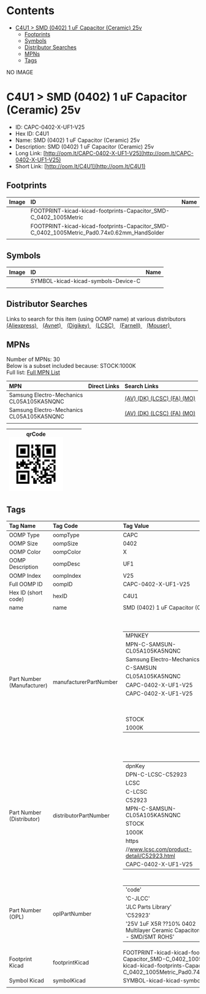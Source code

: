 



Contents
========

* [C4U1 > SMD (0402) 1 uF Capacitor (Ceramic) 25v](#c4u1--smd-0402-1-uf-capacitor-ceramic-25v)
	* [Footprints](#footprints)
	* [Symbols](#symbols)
	* [Distributor Searches](#distributor-searches)
	* [MPNs](#mpns)
	* [Tags](#tags)
  
NO IMAGE  
# C4U1 > SMD (0402) 1 uF Capacitor (Ceramic) 25v

- ID: CAPC-0402-X-UF1-V25
- Hex ID: C4U1
- Name: SMD (0402) 1 uF Capacitor (Ceramic) 25v
- Description: SMD (0402) 1 uF Capacitor (Ceramic) 25v
- Long Link: [http://oom.lt/CAPC-0402-X-UF1-V25](http://oom.lt/CAPC-0402-X-UF1-V25)
- Short Link: [http://oom.lt/C4U1](http://oom.lt/C4U1)

## Footprints
  

|Image|ID|Name|
| :--- | :--- | :--- |
||FOOTPRINT-kicad-kicad-footprints-Capacitor_SMD-C_0402_1005Metric||
||FOOTPRINT-kicad-kicad-footprints-Capacitor_SMD-C_0402_1005Metric_Pad0.74x0.62mm_HandSolder||
||||

## Symbols
  

|Image|ID|Name|
| :--- | :--- | :--- |
|![]()|SYMBOL-kicad-kicad-symbols-Device-C||
||||

## Distributor Searches
  
Links to search for this item (using OOMP name) at various distributors  
[(Aliexpress) ](https://www.aliexpress.com/wholesale?SearchText=1117SMD+0402+1+uF+Capacitor+Ceramic+25v)&nbsp;&nbsp;&nbsp;[(Avnet) ](https://www.avnet.com/shop/us/search/SMD+0402+1+uF+Capacitor+Ceramic+25v)&nbsp;&nbsp;&nbsp;[(Digikey) ](https://www.digikey.co.uk/en/products/result?s=SMD+0402+1+uF+Capacitor+Ceramic+25v)&nbsp;&nbsp;&nbsp;[(LCSC) ](https://www.lcsc.com/search?q=SMD+0402+1+uF+Capacitor+Ceramic+25v)&nbsp;&nbsp;&nbsp;[(Farnell) ](https://uk.farnell.com/search?st=SMD+0402+1+uF+Capacitor+Ceramic+25v)&nbsp;&nbsp;&nbsp;[(Mouser) ](https://www.mouser.com/c/?q=SMD+0402+1+uF+Capacitor+Ceramic+25v)&nbsp;&nbsp;&nbsp;
## MPNs
  
Number of MPNs: 30<br>Below is a subset included because: STOCK:1000K <br>Full list: [Full MPN List](MPNLIST.md)  

|MPN|Direct Links|Search Links|
| :--- | :--- | :--- |
|Samsung Electro-Mechanics<br>CL05A105KA5NQNC||[(AV) ](https://www.avnet.com/shop/us/search/CL05A105KA5NQNC)[(DK) ](https://www.digikey.co.uk/products/en?keywords=CL05A105KA5NQNC)[(LCSC) ](https://www.lcsc.com/search?q=CL05A105KA5NQNC)[(FA) ](https://uk.farnell.com/search?st=CL05A105KA5NQNC)[(MO) ](https://www.mouser.com/c/?q=CL05A105KA5NQNC)|
|Samsung Electro-Mechanics<br>CL05A105KA5NQNC||[(AV) ](https://www.avnet.com/shop/us/search/CL05A105KA5NQNC)[(DK) ](https://www.digikey.co.uk/products/en?keywords=CL05A105KA5NQNC)[(LCSC) ](https://www.lcsc.com/search?q=CL05A105KA5NQNC)[(FA) ](https://uk.farnell.com/search?st=CL05A105KA5NQNC)[(MO) ](https://www.mouser.com/c/?q=CL05A105KA5NQNC)|
||||
  

|qrCode<br>[![](https://raw.githubusercontent.com/oomlout/oomlout_OOMP_parts_V2/main/CAPC/0402/X/UF1/V25/qrCode_140.png)](https://github.com/oomlout/oomlout_OOMP_parts_V2/tree/main/CAPC/0402/X/UF1/V25/qrCode.png)||||
| :---: | :---: | :---: | :---: |

## Tags
  

|Tag Name|Tag Code|Tag Value|
| :--- | :--- | :--- |
|OOMP Type|oompType|CAPC|
|OOMP Size|oompSize|0402|
|OOMP Color|oompColor|X|
|OOMP Description|oompDesc|UF1|
|OOMP Index|oompIndex|V25|
|Full OOMP ID|oompID|CAPC-0402-X-UF1-V25|
|Hex ID (short code)|hexID|C4U1|
|name|name|SMD (0402) 1 uF Capacitor (Ceramic) 25v|
|Part Number (Manufacturer)|manufacturerPartNumber|<table><tr><td>MPNKEY</td></tr><tr><td> MPN-C-SAMSUN-CL05A105KA5NQNC</td><td> MANUFACTURER</td></tr><tr><td> Samsung Electro-Mechanics</td><td> MANUCODE</td></tr><tr><td> C-SAMSUN</td><td> MPN</td></tr><tr><td> CL05A105KA5NQNC</td><td> OOMPIDPARTIAL</td></tr><tr><td> CAPC-0402-X-UF1-V25</td><td> OOMPID</td></tr><tr><td> CAPC-0402-X-UF1-V25</td><td> LINK</td></tr><tr><td> </td><td> DESCRIPTION</td></tr><tr><td> </td><td> TAGS</td></tr><tr><td> STOCK</td></tr><tr><td>1000K</td></tr></table></td><td> <table><tr><td>MPNKEY</td></tr><tr><td> MPN-C-FHGUAN-0402F105M250NT</td><td> MANUFACTURER</td></tr><tr><td> FH (Guangdong Fenghua Advanced Tech)</td><td> MANUCODE</td></tr><tr><td> C-FHGUAN</td><td> MPN</td></tr><tr><td> 0402F105M250NT</td><td> OOMPIDPARTIAL</td></tr><tr><td> CAPC-0402-X-UF1-V25</td><td> OOMPID</td></tr><tr><td> CAPC-0402-X-UF1-V25</td><td> LINK</td></tr><tr><td> </td><td> DESCRIPTION</td></tr><tr><td> </td><td> TAGS</td></tr><tr><td> </td></tr></table></td><td> <table><tr><td>MPNKEY</td></tr><tr><td> MPN-C-MURATA-GRM155R61E105KA12D</td><td> MANUFACTURER</td></tr><tr><td> Murata Electronics</td><td> MANUCODE</td></tr><tr><td> C-MURATA</td><td> MPN</td></tr><tr><td> GRM155R61E105KA12D</td><td> OOMPIDPARTIAL</td></tr><tr><td> CAPC-0402-X-UF1-V25</td><td> OOMPID</td></tr><tr><td> CAPC-0402-X-UF1-V25</td><td> LINK</td></tr><tr><td> </td><td> DESCRIPTION</td></tr><tr><td> </td><td> TAGS</td></tr><tr><td> STOCK</td></tr><tr><td>100K</td></tr></table></td><td> <table><tr><td>MPNKEY</td></tr><tr><td> MPN-C-TDK-CGB2A1JB1E105KT000E</td><td> MANUFACTURER</td></tr><tr><td> TDK</td><td> MANUCODE</td></tr><tr><td> C-TDK</td><td> MPN</td></tr><tr><td> CGB2A1JB1E105KT000E</td><td> OOMPIDPARTIAL</td></tr><tr><td> CAPC-0402-X-UF1-V25</td><td> OOMPID</td></tr><tr><td> CAPC-0402-X-UF1-V25</td><td> LINK</td></tr><tr><td> </td><td> DESCRIPTION</td></tr><tr><td> </td><td> TAGS</td></tr><tr><td> STOCK</td></tr><tr><td>1K</td></tr></table></td><td> <table><tr><td>MPNKEY</td></tr><tr><td> MPN-C-MURATA-GRM155R61E105MA12D</td><td> MANUFACTURER</td></tr><tr><td> Murata Electronics</td><td> MANUCODE</td></tr><tr><td> C-MURATA</td><td> MPN</td></tr><tr><td> GRM155R61E105MA12D</td><td> OOMPIDPARTIAL</td></tr><tr><td> CAPC-0402-X-UF1-V25</td><td> OOMPID</td></tr><tr><td> CAPC-0402-X-UF1-V25</td><td> LINK</td></tr><tr><td> </td><td> DESCRIPTION</td></tr><tr><td> </td><td> TAGS</td></tr><tr><td> </td></tr></table></td><td> <table><tr><td>MPNKEY</td></tr><tr><td> MPN-C-TDK-C1005X5R1E105KT000E</td><td> MANUFACTURER</td></tr><tr><td> TDK</td><td> MANUCODE</td></tr><tr><td> C-TDK</td><td> MPN</td></tr><tr><td> C1005X5R1E105KT000E</td><td> OOMPIDPARTIAL</td></tr><tr><td> CAPC-0402-X-UF1-V25</td><td> OOMPID</td></tr><tr><td> CAPC-0402-X-UF1-V25</td><td> LINK</td></tr><tr><td> </td><td> DESCRIPTION</td></tr><tr><td> </td><td> TAGS</td></tr><tr><td> STOCK</td></tr><tr><td>1K</td></tr></table></td><td> <table><tr><td>MPNKEY</td></tr><tr><td> MPN-C-WALSIN-0402X105K250CT</td><td> MANUFACTURER</td></tr><tr><td> Walsin Tech Corp</td><td> MANUCODE</td></tr><tr><td> C-WALSIN</td><td> MPN</td></tr><tr><td> 0402X105K250CT</td><td> OOMPIDPARTIAL</td></tr><tr><td> CAPC-0402-X-UF1-V25</td><td> OOMPID</td></tr><tr><td> CAPC-0402-X-UF1-V25</td><td> LINK</td></tr><tr><td> </td><td> DESCRIPTION</td></tr><tr><td> </td><td> TAGS</td></tr><tr><td> STOCK</td></tr><tr><td>10K</td></tr></table></td><td> <table><tr><td>MPNKEY</td></tr><tr><td> MPN-C-TAIYOY-TMK105BJ105KV-F</td><td> MANUFACTURER</td></tr><tr><td> Taiyo Yuden</td><td> MANUCODE</td></tr><tr><td> C-TAIYOY</td><td> MPN</td></tr><tr><td> TMK105BJ105KV-F</td><td> OOMPIDPARTIAL</td></tr><tr><td> CAPC-0402-X-UF1-V25</td><td> OOMPID</td></tr><tr><td> CAPC-0402-X-UF1-V25</td><td> LINK</td></tr><tr><td> </td><td> DESCRIPTION</td></tr><tr><td> </td><td> TAGS</td></tr><tr><td> STOCK</td></tr><tr><td>10K</td></tr></table></td><td> <table><tr><td>MPNKEY</td></tr><tr><td> MPN-C-SAMSUN-CL05X105KA5NQNC</td><td> MANUFACTURER</td></tr><tr><td> Samsung Electro-Mechanics</td><td> MANUCODE</td></tr><tr><td> C-SAMSUN</td><td> MPN</td></tr><tr><td> CL05X105KA5NQNC</td><td> OOMPIDPARTIAL</td></tr><tr><td> CAPC-0402-X-UF1-V25</td><td> OOMPID</td></tr><tr><td> CAPC-0402-X-UF1-V25</td><td> LINK</td></tr><tr><td> </td><td> DESCRIPTION</td></tr><tr><td> </td><td> TAGS</td></tr><tr><td> STOCK</td></tr><tr><td>10K</td></tr></table></td><td> <table><tr><td>MPNKEY</td></tr><tr><td> MPN-C-YAGEO-CC0402KRX5R8BB105</td><td> MANUFACTURER</td></tr><tr><td> YAGEO</td><td> MANUCODE</td></tr><tr><td> C-YAGEO</td><td> MPN</td></tr><tr><td> CC0402KRX5R8BB105</td><td> OOMPIDPARTIAL</td></tr><tr><td> CAPC-0402-X-UF1-V25</td><td> OOMPID</td></tr><tr><td> CAPC-0402-X-UF1-V25</td><td> LINK</td></tr><tr><td> </td><td> DESCRIPTION</td></tr><tr><td> </td><td> TAGS</td></tr><tr><td> STOCK</td></tr><tr><td>10K</td></tr></table></td><td> <table><tr><td>MPNKEY</td></tr><tr><td> MPN-C-MURATA-GRM155R61E105KE11D</td><td> MANUFACTURER</td></tr><tr><td> Murata Electronics</td><td> MANUCODE</td></tr><tr><td> C-MURATA</td><td> MPN</td></tr><tr><td> GRM155R61E105KE11D</td><td> OOMPIDPARTIAL</td></tr><tr><td> CAPC-0402-X-UF1-V25</td><td> OOMPID</td></tr><tr><td> CAPC-0402-X-UF1-V25</td><td> LINK</td></tr><tr><td> </td><td> DESCRIPTION</td></tr><tr><td> </td><td> TAGS</td></tr><tr><td> </td></tr></table></td><td> <table><tr><td>MPNKEY</td></tr><tr><td> MPN-C-TDK-CGB2A1X5R1E105KT000E</td><td> MANUFACTURER</td></tr><tr><td> TDK</td><td> MANUCODE</td></tr><tr><td> C-TDK</td><td> MPN</td></tr><tr><td> CGB2A1X5R1E105KT000E</td><td> OOMPIDPARTIAL</td></tr><tr><td> CAPC-0402-X-UF1-V25</td><td> OOMPID</td></tr><tr><td> CAPC-0402-X-UF1-V25</td><td> LINK</td></tr><tr><td> </td><td> DESCRIPTION</td></tr><tr><td> </td><td> TAGS</td></tr><tr><td> STOCK</td></tr><tr><td>10K</td></tr></table></td><td> <table><tr><td>MPNKEY</td></tr><tr><td> MPN-C-SANYEA-C0402X5R105K250NT</td><td> MANUFACTURER</td></tr><tr><td> SANYEAR</td><td> MANUCODE</td></tr><tr><td> C-SANYEA</td><td> MPN</td></tr><tr><td> C0402X5R105K250NT</td><td> OOMPIDPARTIAL</td></tr><tr><td> CAPC-0402-X-UF1-V25</td><td> OOMPID</td></tr><tr><td> CAPC-0402-X-UF1-V25</td><td> LINK</td></tr><tr><td> </td><td> DESCRIPTION</td></tr><tr><td> </td><td> TAGS</td></tr><tr><td> STOCK</td></tr><tr><td>100K</td></tr></table></td><td> <table><tr><td>MPNKEY</td></tr><tr><td> MPN-C-PSAPRO-FS15B105K250PNG</td><td> MANUFACTURER</td></tr><tr><td> PSA(Prosperity Dielectrics)</td><td> MANUCODE</td></tr><tr><td> C-PSAPRO</td><td> MPN</td></tr><tr><td> FS15B105K250PNG</td><td> OOMPIDPARTIAL</td></tr><tr><td> CAPC-0402-X-UF1-V25</td><td> OOMPID</td></tr><tr><td> CAPC-0402-X-UF1-V25</td><td> LINK</td></tr><tr><td> </td><td> DESCRIPTION</td></tr><tr><td> </td><td> TAGS</td></tr><tr><td> </td></tr></table></td><td> <table><tr><td>MPNKEY</td></tr><tr><td> MPN-C-FHGUAN-0402X105K250NT</td><td> MANUFACTURER</td></tr><tr><td> FH (Guangdong Fenghua Advanced Tech)</td><td> MANUCODE</td></tr><tr><td> C-FHGUAN</td><td> MPN</td></tr><tr><td> 0402X105K250NT</td><td> OOMPIDPARTIAL</td></tr><tr><td> CAPC-0402-X-UF1-V25</td><td> OOMPID</td></tr><tr><td> CAPC-0402-X-UF1-V25</td><td> LINK</td></tr><tr><td> </td><td> DESCRIPTION</td></tr><tr><td> </td><td> TAGS</td></tr><tr><td> STOCK</td></tr><tr><td>10K</td></tr></table></td><td> <table><tr><td>MPNKEY</td></tr><tr><td> MPN-C-SAMSUN-CL05A105KA5NQNC</td><td> MANUFACTURER</td></tr><tr><td> Samsung Electro-Mechanics</td><td> MANUCODE</td></tr><tr><td> C-SAMSUN</td><td> MPN</td></tr><tr><td> CL05A105KA5NQNC</td><td> OOMPIDPARTIAL</td></tr><tr><td> CAPC-0402-X-UF1-V25</td><td> OOMPID</td></tr><tr><td> CAPC-0402-X-UF1-V25</td><td> LINK</td></tr><tr><td> </td><td> DESCRIPTION</td></tr><tr><td> </td><td> TAGS</td></tr><tr><td> STOCK</td></tr><tr><td>1000K</td></tr></table></td><td> <table><tr><td>MPNKEY</td></tr><tr><td> MPN-C-FHGUAN-0402F105M250NT</td><td> MANUFACTURER</td></tr><tr><td> FH (Guangdong Fenghua Advanced Tech)</td><td> MANUCODE</td></tr><tr><td> C-FHGUAN</td><td> MPN</td></tr><tr><td> 0402F105M250NT</td><td> OOMPIDPARTIAL</td></tr><tr><td> CAPC-0402-X-UF1-V25</td><td> OOMPID</td></tr><tr><td> CAPC-0402-X-UF1-V25</td><td> LINK</td></tr><tr><td> </td><td> DESCRIPTION</td></tr><tr><td> </td><td> TAGS</td></tr><tr><td> </td></tr></table></td><td> <table><tr><td>MPNKEY</td></tr><tr><td> MPN-C-MURATA-GRM155R61E105KA12D</td><td> MANUFACTURER</td></tr><tr><td> Murata Electronics</td><td> MANUCODE</td></tr><tr><td> C-MURATA</td><td> MPN</td></tr><tr><td> GRM155R61E105KA12D</td><td> OOMPIDPARTIAL</td></tr><tr><td> CAPC-0402-X-UF1-V25</td><td> OOMPID</td></tr><tr><td> CAPC-0402-X-UF1-V25</td><td> LINK</td></tr><tr><td> </td><td> DESCRIPTION</td></tr><tr><td> </td><td> TAGS</td></tr><tr><td> STOCK</td></tr><tr><td>100K</td></tr></table></td><td> <table><tr><td>MPNKEY</td></tr><tr><td> MPN-C-TDK-CGB2A1JB1E105KT000E</td><td> MANUFACTURER</td></tr><tr><td> TDK</td><td> MANUCODE</td></tr><tr><td> C-TDK</td><td> MPN</td></tr><tr><td> CGB2A1JB1E105KT000E</td><td> OOMPIDPARTIAL</td></tr><tr><td> CAPC-0402-X-UF1-V25</td><td> OOMPID</td></tr><tr><td> CAPC-0402-X-UF1-V25</td><td> LINK</td></tr><tr><td> </td><td> DESCRIPTION</td></tr><tr><td> </td><td> TAGS</td></tr><tr><td> STOCK</td></tr><tr><td>1K</td></tr></table></td><td> <table><tr><td>MPNKEY</td></tr><tr><td> MPN-C-MURATA-GRM155R61E105MA12D</td><td> MANUFACTURER</td></tr><tr><td> Murata Electronics</td><td> MANUCODE</td></tr><tr><td> C-MURATA</td><td> MPN</td></tr><tr><td> GRM155R61E105MA12D</td><td> OOMPIDPARTIAL</td></tr><tr><td> CAPC-0402-X-UF1-V25</td><td> OOMPID</td></tr><tr><td> CAPC-0402-X-UF1-V25</td><td> LINK</td></tr><tr><td> </td><td> DESCRIPTION</td></tr><tr><td> </td><td> TAGS</td></tr><tr><td> </td></tr></table></td><td> <table><tr><td>MPNKEY</td></tr><tr><td> MPN-C-TDK-C1005X5R1E105KT000E</td><td> MANUFACTURER</td></tr><tr><td> TDK</td><td> MANUCODE</td></tr><tr><td> C-TDK</td><td> MPN</td></tr><tr><td> C1005X5R1E105KT000E</td><td> OOMPIDPARTIAL</td></tr><tr><td> CAPC-0402-X-UF1-V25</td><td> OOMPID</td></tr><tr><td> CAPC-0402-X-UF1-V25</td><td> LINK</td></tr><tr><td> </td><td> DESCRIPTION</td></tr><tr><td> </td><td> TAGS</td></tr><tr><td> STOCK</td></tr><tr><td>1K</td></tr></table></td><td> <table><tr><td>MPNKEY</td></tr><tr><td> MPN-C-WALSIN-0402X105K250CT</td><td> MANUFACTURER</td></tr><tr><td> Walsin Tech Corp</td><td> MANUCODE</td></tr><tr><td> C-WALSIN</td><td> MPN</td></tr><tr><td> 0402X105K250CT</td><td> OOMPIDPARTIAL</td></tr><tr><td> CAPC-0402-X-UF1-V25</td><td> OOMPID</td></tr><tr><td> CAPC-0402-X-UF1-V25</td><td> LINK</td></tr><tr><td> </td><td> DESCRIPTION</td></tr><tr><td> </td><td> TAGS</td></tr><tr><td> STOCK</td></tr><tr><td>10K</td></tr></table></td><td> <table><tr><td>MPNKEY</td></tr><tr><td> MPN-C-TAIYOY-TMK105BJ105KV-F</td><td> MANUFACTURER</td></tr><tr><td> Taiyo Yuden</td><td> MANUCODE</td></tr><tr><td> C-TAIYOY</td><td> MPN</td></tr><tr><td> TMK105BJ105KV-F</td><td> OOMPIDPARTIAL</td></tr><tr><td> CAPC-0402-X-UF1-V25</td><td> OOMPID</td></tr><tr><td> CAPC-0402-X-UF1-V25</td><td> LINK</td></tr><tr><td> </td><td> DESCRIPTION</td></tr><tr><td> </td><td> TAGS</td></tr><tr><td> STOCK</td></tr><tr><td>10K</td></tr></table></td><td> <table><tr><td>MPNKEY</td></tr><tr><td> MPN-C-SAMSUN-CL05X105KA5NQNC</td><td> MANUFACTURER</td></tr><tr><td> Samsung Electro-Mechanics</td><td> MANUCODE</td></tr><tr><td> C-SAMSUN</td><td> MPN</td></tr><tr><td> CL05X105KA5NQNC</td><td> OOMPIDPARTIAL</td></tr><tr><td> CAPC-0402-X-UF1-V25</td><td> OOMPID</td></tr><tr><td> CAPC-0402-X-UF1-V25</td><td> LINK</td></tr><tr><td> </td><td> DESCRIPTION</td></tr><tr><td> </td><td> TAGS</td></tr><tr><td> STOCK</td></tr><tr><td>10K</td></tr></table></td><td> <table><tr><td>MPNKEY</td></tr><tr><td> MPN-C-YAGEO-CC0402KRX5R8BB105</td><td> MANUFACTURER</td></tr><tr><td> YAGEO</td><td> MANUCODE</td></tr><tr><td> C-YAGEO</td><td> MPN</td></tr><tr><td> CC0402KRX5R8BB105</td><td> OOMPIDPARTIAL</td></tr><tr><td> CAPC-0402-X-UF1-V25</td><td> OOMPID</td></tr><tr><td> CAPC-0402-X-UF1-V25</td><td> LINK</td></tr><tr><td> </td><td> DESCRIPTION</td></tr><tr><td> </td><td> TAGS</td></tr><tr><td> STOCK</td></tr><tr><td>10K</td></tr></table></td><td> <table><tr><td>MPNKEY</td></tr><tr><td> MPN-C-MURATA-GRM155R61E105KE11D</td><td> MANUFACTURER</td></tr><tr><td> Murata Electronics</td><td> MANUCODE</td></tr><tr><td> C-MURATA</td><td> MPN</td></tr><tr><td> GRM155R61E105KE11D</td><td> OOMPIDPARTIAL</td></tr><tr><td> CAPC-0402-X-UF1-V25</td><td> OOMPID</td></tr><tr><td> CAPC-0402-X-UF1-V25</td><td> LINK</td></tr><tr><td> </td><td> DESCRIPTION</td></tr><tr><td> </td><td> TAGS</td></tr><tr><td> </td></tr></table></td><td> <table><tr><td>MPNKEY</td></tr><tr><td> MPN-C-TDK-CGB2A1X5R1E105KT000E</td><td> MANUFACTURER</td></tr><tr><td> TDK</td><td> MANUCODE</td></tr><tr><td> C-TDK</td><td> MPN</td></tr><tr><td> CGB2A1X5R1E105KT000E</td><td> OOMPIDPARTIAL</td></tr><tr><td> CAPC-0402-X-UF1-V25</td><td> OOMPID</td></tr><tr><td> CAPC-0402-X-UF1-V25</td><td> LINK</td></tr><tr><td> </td><td> DESCRIPTION</td></tr><tr><td> </td><td> TAGS</td></tr><tr><td> STOCK</td></tr><tr><td>10K</td></tr></table></td><td> <table><tr><td>MPNKEY</td></tr><tr><td> MPN-C-SANYEA-C0402X5R105K250NT</td><td> MANUFACTURER</td></tr><tr><td> SANYEAR</td><td> MANUCODE</td></tr><tr><td> C-SANYEA</td><td> MPN</td></tr><tr><td> C0402X5R105K250NT</td><td> OOMPIDPARTIAL</td></tr><tr><td> CAPC-0402-X-UF1-V25</td><td> OOMPID</td></tr><tr><td> CAPC-0402-X-UF1-V25</td><td> LINK</td></tr><tr><td> </td><td> DESCRIPTION</td></tr><tr><td> </td><td> TAGS</td></tr><tr><td> STOCK</td></tr><tr><td>100K</td></tr></table></td><td> <table><tr><td>MPNKEY</td></tr><tr><td> MPN-C-PSAPRO-FS15B105K250PNG</td><td> MANUFACTURER</td></tr><tr><td> PSA(Prosperity Dielectrics)</td><td> MANUCODE</td></tr><tr><td> C-PSAPRO</td><td> MPN</td></tr><tr><td> FS15B105K250PNG</td><td> OOMPIDPARTIAL</td></tr><tr><td> CAPC-0402-X-UF1-V25</td><td> OOMPID</td></tr><tr><td> CAPC-0402-X-UF1-V25</td><td> LINK</td></tr><tr><td> </td><td> DESCRIPTION</td></tr><tr><td> </td><td> TAGS</td></tr><tr><td> </td></tr></table></td><td> <table><tr><td>MPNKEY</td></tr><tr><td> MPN-C-FHGUAN-0402X105K250NT</td><td> MANUFACTURER</td></tr><tr><td> FH (Guangdong Fenghua Advanced Tech)</td><td> MANUCODE</td></tr><tr><td> C-FHGUAN</td><td> MPN</td></tr><tr><td> 0402X105K250NT</td><td> OOMPIDPARTIAL</td></tr><tr><td> CAPC-0402-X-UF1-V25</td><td> OOMPID</td></tr><tr><td> CAPC-0402-X-UF1-V25</td><td> LINK</td></tr><tr><td> </td><td> DESCRIPTION</td></tr><tr><td> </td><td> TAGS</td></tr><tr><td> STOCK</td></tr><tr><td>10K</td></tr></table>|
|Part Number (Distributor)|distributorPartNumber|<table><tr><td>dpnKey</td></tr><tr><td> DPN-C-LCSC-C52923</td><td> DISTRIBUTOR</td></tr><tr><td> LCSC</td><td> DISTRCODE</td></tr><tr><td> C-LCSC</td><td> DPN</td></tr><tr><td> C52923</td><td> MPN</td></tr><tr><td> MPN-C-SAMSUN-CL05A105KA5NQNC</td><td> TAGS</td></tr><tr><td> STOCK</td></tr><tr><td>1000K</td><td> LINK</td></tr><tr><td> https</td></tr><tr><td>//www.lcsc.com/product-detail/C52923.html</td><td> OOMPID</td></tr><tr><td> CAPC-0402-X-UF1-V25</td></tr></table></td><td> <table><tr><td>dpnKey</td></tr><tr><td> DPN-C-LCSC-C53270</td><td> DISTRIBUTOR</td></tr><tr><td> LCSC</td><td> DISTRCODE</td></tr><tr><td> C-LCSC</td><td> DPN</td></tr><tr><td> C53270</td><td> MPN</td></tr><tr><td> MPN-C-FHGUAN-0402F105M250NT</td><td> TAGS</td></tr><tr><td> </td><td> LINK</td></tr><tr><td> https</td></tr><tr><td>//www.lcsc.com/product-detail/C53270.html</td><td> OOMPID</td></tr><tr><td> CAPC-0402-X-UF1-V25</td></tr></table></td><td> <table><tr><td>dpnKey</td></tr><tr><td> DPN-C-LCSC-C77009</td><td> DISTRIBUTOR</td></tr><tr><td> LCSC</td><td> DISTRCODE</td></tr><tr><td> C-LCSC</td><td> DPN</td></tr><tr><td> C77009</td><td> MPN</td></tr><tr><td> MPN-C-MURATA-GRM155R61E105KA12D</td><td> TAGS</td></tr><tr><td> STOCK</td></tr><tr><td>100K</td><td> LINK</td></tr><tr><td> https</td></tr><tr><td>//www.lcsc.com/product-detail/C77009.html</td><td> OOMPID</td></tr><tr><td> CAPC-0402-X-UF1-V25</td></tr></table></td><td> <table><tr><td>dpnKey</td></tr><tr><td> DPN-C-LCSC-C82455</td><td> DISTRIBUTOR</td></tr><tr><td> LCSC</td><td> DISTRCODE</td></tr><tr><td> C-LCSC</td><td> DPN</td></tr><tr><td> C82455</td><td> MPN</td></tr><tr><td> MPN-C-TDK-CGB2A1JB1E105KT000E</td><td> TAGS</td></tr><tr><td> STOCK</td></tr><tr><td>1K</td><td> LINK</td></tr><tr><td> https</td></tr><tr><td>//www.lcsc.com/product-detail/C82455.html</td><td> OOMPID</td></tr><tr><td> CAPC-0402-X-UF1-V25</td></tr></table></td><td> <table><tr><td>dpnKey</td></tr><tr><td> DPN-C-LCSC-C181014</td><td> DISTRIBUTOR</td></tr><tr><td> LCSC</td><td> DISTRCODE</td></tr><tr><td> C-LCSC</td><td> DPN</td></tr><tr><td> C181014</td><td> MPN</td></tr><tr><td> MPN-C-MURATA-GRM155R61E105MA12D</td><td> TAGS</td></tr><tr><td> </td><td> LINK</td></tr><tr><td> https</td></tr><tr><td>//www.lcsc.com/product-detail/C181014.html</td><td> OOMPID</td></tr><tr><td> CAPC-0402-X-UF1-V25</td></tr></table></td><td> <table><tr><td>dpnKey</td></tr><tr><td> DPN-C-LCSC-C191909</td><td> DISTRIBUTOR</td></tr><tr><td> LCSC</td><td> DISTRCODE</td></tr><tr><td> C-LCSC</td><td> DPN</td></tr><tr><td> C191909</td><td> MPN</td></tr><tr><td> MPN-C-TDK-C1005X5R1E105KT000E</td><td> TAGS</td></tr><tr><td> STOCK</td></tr><tr><td>1K</td><td> LINK</td></tr><tr><td> https</td></tr><tr><td>//www.lcsc.com/product-detail/C191909.html</td><td> OOMPID</td></tr><tr><td> CAPC-0402-X-UF1-V25</td></tr></table></td><td> <table><tr><td>dpnKey</td></tr><tr><td> DPN-C-LCSC-C237173</td><td> DISTRIBUTOR</td></tr><tr><td> LCSC</td><td> DISTRCODE</td></tr><tr><td> C-LCSC</td><td> DPN</td></tr><tr><td> C237173</td><td> MPN</td></tr><tr><td> MPN-C-WALSIN-0402X105K250CT</td><td> TAGS</td></tr><tr><td> STOCK</td></tr><tr><td>10K</td><td> LINK</td></tr><tr><td> https</td></tr><tr><td>//www.lcsc.com/product-detail/C237173.html</td><td> OOMPID</td></tr><tr><td> CAPC-0402-X-UF1-V25</td></tr></table></td><td> <table><tr><td>dpnKey</td></tr><tr><td> DPN-C-LCSC-C268023</td><td> DISTRIBUTOR</td></tr><tr><td> LCSC</td><td> DISTRCODE</td></tr><tr><td> C-LCSC</td><td> DPN</td></tr><tr><td> C268023</td><td> MPN</td></tr><tr><td> MPN-C-TAIYOY-TMK105BJ105KV-F</td><td> TAGS</td></tr><tr><td> STOCK</td></tr><tr><td>10K</td><td> LINK</td></tr><tr><td> https</td></tr><tr><td>//www.lcsc.com/product-detail/C268023.html</td><td> OOMPID</td></tr><tr><td> CAPC-0402-X-UF1-V25</td></tr></table></td><td> <table><tr><td>dpnKey</td></tr><tr><td> DPN-C-LCSC-C307454</td><td> DISTRIBUTOR</td></tr><tr><td> LCSC</td><td> DISTRCODE</td></tr><tr><td> C-LCSC</td><td> DPN</td></tr><tr><td> C307454</td><td> MPN</td></tr><tr><td> MPN-C-SAMSUN-CL05X105KA5NQNC</td><td> TAGS</td></tr><tr><td> STOCK</td></tr><tr><td>10K</td><td> LINK</td></tr><tr><td> https</td></tr><tr><td>//www.lcsc.com/product-detail/C307454.html</td><td> OOMPID</td></tr><tr><td> CAPC-0402-X-UF1-V25</td></tr></table></td><td> <table><tr><td>dpnKey</td></tr><tr><td> DPN-C-LCSC-C326568</td><td> DISTRIBUTOR</td></tr><tr><td> LCSC</td><td> DISTRCODE</td></tr><tr><td> C-LCSC</td><td> DPN</td></tr><tr><td> C326568</td><td> MPN</td></tr><tr><td> MPN-C-YAGEO-CC0402KRX5R8BB105</td><td> TAGS</td></tr><tr><td> STOCK</td></tr><tr><td>10K</td><td> LINK</td></tr><tr><td> https</td></tr><tr><td>//www.lcsc.com/product-detail/C326568.html</td><td> OOMPID</td></tr><tr><td> CAPC-0402-X-UF1-V25</td></tr></table></td><td> <table><tr><td>dpnKey</td></tr><tr><td> DPN-C-LCSC-C426636</td><td> DISTRIBUTOR</td></tr><tr><td> LCSC</td><td> DISTRCODE</td></tr><tr><td> C-LCSC</td><td> DPN</td></tr><tr><td> C426636</td><td> MPN</td></tr><tr><td> MPN-C-MURATA-GRM155R61E105KE11D</td><td> TAGS</td></tr><tr><td> </td><td> LINK</td></tr><tr><td> https</td></tr><tr><td>//www.lcsc.com/product-detail/C426636.html</td><td> OOMPID</td></tr><tr><td> CAPC-0402-X-UF1-V25</td></tr></table></td><td> <table><tr><td>dpnKey</td></tr><tr><td> DPN-C-LCSC-C432956</td><td> DISTRIBUTOR</td></tr><tr><td> LCSC</td><td> DISTRCODE</td></tr><tr><td> C-LCSC</td><td> DPN</td></tr><tr><td> C432956</td><td> MPN</td></tr><tr><td> MPN-C-TDK-CGB2A1X5R1E105KT000E</td><td> TAGS</td></tr><tr><td> STOCK</td></tr><tr><td>10K</td><td> LINK</td></tr><tr><td> https</td></tr><tr><td>//www.lcsc.com/product-detail/C432956.html</td><td> OOMPID</td></tr><tr><td> CAPC-0402-X-UF1-V25</td></tr></table></td><td> <table><tr><td>dpnKey</td></tr><tr><td> DPN-C-LCSC-C466612</td><td> DISTRIBUTOR</td></tr><tr><td> LCSC</td><td> DISTRCODE</td></tr><tr><td> C-LCSC</td><td> DPN</td></tr><tr><td> C466612</td><td> MPN</td></tr><tr><td> MPN-C-SANYEA-C0402X5R105K250NT</td><td> TAGS</td></tr><tr><td> STOCK</td></tr><tr><td>100K</td><td> LINK</td></tr><tr><td> https</td></tr><tr><td>//www.lcsc.com/product-detail/C466612.html</td><td> OOMPID</td></tr><tr><td> CAPC-0402-X-UF1-V25</td></tr></table></td><td> <table><tr><td>dpnKey</td></tr><tr><td> DPN-C-LCSC-C525326</td><td> DISTRIBUTOR</td></tr><tr><td> LCSC</td><td> DISTRCODE</td></tr><tr><td> C-LCSC</td><td> DPN</td></tr><tr><td> C525326</td><td> MPN</td></tr><tr><td> MPN-C-PSAPRO-FS15B105K250PNG</td><td> TAGS</td></tr><tr><td> </td><td> LINK</td></tr><tr><td> https</td></tr><tr><td>//www.lcsc.com/product-detail/C525326.html</td><td> OOMPID</td></tr><tr><td> CAPC-0402-X-UF1-V25</td></tr></table></td><td> <table><tr><td>dpnKey</td></tr><tr><td> DPN-C-LCSC-C967571</td><td> DISTRIBUTOR</td></tr><tr><td> LCSC</td><td> DISTRCODE</td></tr><tr><td> C-LCSC</td><td> DPN</td></tr><tr><td> C967571</td><td> MPN</td></tr><tr><td> MPN-C-FHGUAN-0402X105K250NT</td><td> TAGS</td></tr><tr><td> STOCK</td></tr><tr><td>10K</td><td> LINK</td></tr><tr><td> https</td></tr><tr><td>//www.lcsc.com/product-detail/C967571.html</td><td> OOMPID</td></tr><tr><td> CAPC-0402-X-UF1-V25</td></tr></table>|
|Part Number (OPL)|oplPartNumber|<table><tr><td>'code'</td></tr><tr><td> 'C-JLCC'</td><td> 'name'</td></tr><tr><td> 'JLC Parts Library'</td><td> 'partID'</td></tr><tr><td> 'C52923'</td><td> 'partName'</td></tr><tr><td> '25V 1uF X5R ??10% 0402  Multilayer Ceramic Capacitors MLCC - SMD/SMT ROHS'</td></tr></table>|
|Footprint Kicad|footprintKicad|FOOTPRINT-kicad-kicad-footprints-Capacitor_SMD-C_0402_1005Metric, FOOTPRINT-kicad-kicad-footprints-Capacitor_SMD-C_0402_1005Metric_Pad0.74x0.62mm_HandSolder|
|Symbol Kicad|symbolKicad|SYMBOL-kicad-kicad-symbols-Device-C|
||||
